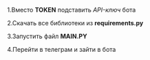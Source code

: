 1.Вместо **TOKEN** подставить *API-ключ* бота

2.Скачать все библиотеки из **requirements.py**

3.Запустить файл **MAIN.PY** 

4.Перейти в телеграм и зайти в бота

